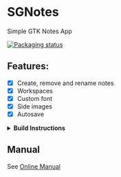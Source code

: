 # SGNotes

Simple GTK Notes App

[![Packaging status](https://repology.org/badge/vertical-allrepos/sgnotes.svg)](https://repology.org/project/sgnotes/versions)

## Features:

- [x] Create, remove and rename notes
- [x] Workspaces
- [x] Custom font
- [x] Side images
- [x] Autosave

<details>
<summary><strong>Build Instructions</strong></summary>

```bash
# Clone the repository
git clone https://codeberg.org/ItsZariep/SGNotes
```

- Build

```bash
make
```
### OR

- Build without SourceView 4 (disables markdown highlight and base SourceView features)

```bash
make WITHOUTSOURCEVIEW=1
```

</details>

## Manual
See [Online Manual](https://codeberg.org/ItsZariep/SGNotes/wiki/?action=_pages)